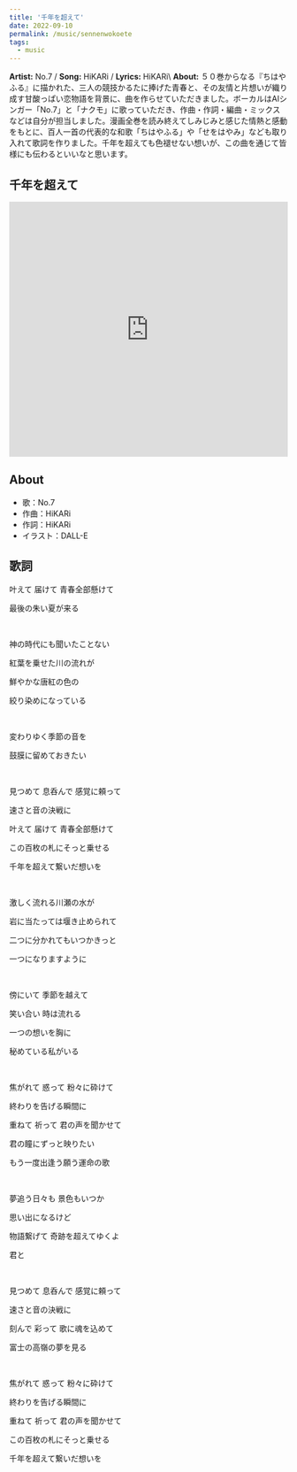 ```yaml
---
title: '千年を超えて'
date: 2022-09-10
permalink: /music/sennenwokoete
tags:
  - music
---
```


**Artist:** No.7 / **Song:** HiKARi / **Lyrics:** HiKARi\\
**About:** 
５０巻からなる『ちはやふる』に描かれた、三人の競技かるたに捧げた青春と、その友情と片想いが織り成す甘酸っぱい恋物語を背景に、曲を作らせていただきました。ボーカルはAIシンガー「No.7」と「ナクモ」に歌っていただき、作曲・作詞・編曲・ミックスなどは自分が担当しました。漫画全巻を読み終えてしみじみと感じた情熱と感動をもとに、百人一首の代表的な和歌「ちはやふる」や「せをはやみ」なども取り入れて歌詞を作りました。千年を超えても色褪せない想いが、この曲を通じて皆様にも伝わるといいなと思います。

## 千年を超えて

<iframe src="https://eggs.mu/player/embed/eJwNyj0OwjAMQOG7eG6kxLUTmx2JhUPkx5Eq1A4tTIi74_W97wvX2eEGPHiWUjTM3CQQ5RmUtIXWhZtOwmgRFjjqbvfD_WN71XN7fq6tex5vuKUSowhlxDXhAns7naW-jlZXMfaLdTK1MoezUVLsypHYUtLIhbMJCvsbioTVgZnB7w_WFCtS?layout=vlong&base=f2f2f2&text=000000&button=000000&size=w360" width="100%" height="461" scrolling="no" framebordercrolling="no" frameborder="0" class="eggsplayer eggs-w360" style="height: 461px; width: 100px; min-width:100%"></iframe>

## About

* 歌：No.7
* 作曲：HiKARi
* 作詞：HiKARi
* イラスト：DALL-E

## 歌詞

叶えて 届けて 青春全部懸けて

最後の朱い夏が来る

<br/>

神の時代にも聞いたことない

紅葉を乗せた川の流れが

鮮やかな唐紅の色の

絞り染めになっている

<br/>

変わりゆく季節の音を

鼓膜に留めておきたい

<br/>

見つめて 息呑んで 感覚に頼って

速さと音の決戦に

叶えて 届けて 青春全部懸けて

この百枚の札にそっと乗せる

千年を超えて繋いだ想いを

<br/>

激しく流れる川瀬の水が

岩に当たっては堰き止められて

二つに分かれてもいつかきっと

一つになりますように

<br/>

傍にいて 季節を越えて

笑い合い 時は流れる

一つの想いを胸に

秘めている私がいる

<br/>

焦がれて 惑って 粉々に砕けて

終わりを告げる瞬間に

重ねて 祈って 君の声を聞かせて

君の瞳にずっと映りたい

もう一度出逢う願う運命の歌

<br/>

夢追う日々も 景色もいつか

思い出になるけど

物語繋げて 奇跡を超えてゆくよ

君と

<br/>

見つめて 息呑んで 感覚に頼って

速さと音の決戦に

刻んで 彩って 歌に魂を込めて

富士の高嶺の夢を見る

<br/>

焦がれて 惑って 粉々に砕けて

終わりを告げる瞬間に

重ねて 祈って 君の声を聞かせて

この百枚の札にそっと乗せる

千年を超えて繋いだ想いを